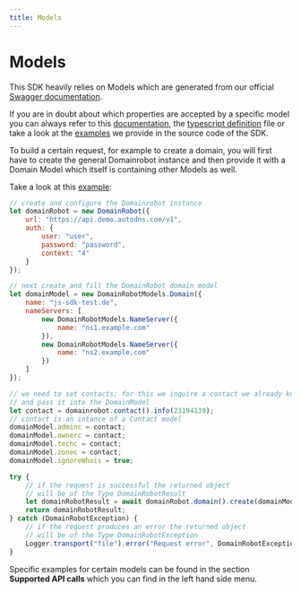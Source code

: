 ```yaml
---
title: Models
---
```


# Models

This SDK heavily relies on Models which are generated from our official [Swagger documentation](https://help.internetx.com/display/APIJSONEN/Technical+Documentation).

If you are in doubt about which properties are accepted by a specific model you can always refer to this [documentation](https://help.internetx.com/display/APIXMLEN/JSON+Technical+Documentation), the [typescript definition](https://github.com/InterNetX/js-domainrobot-sdk/blob/master/index.d.ts) file or take a look at the [examples](https://github.com/InterNetX/js-domainrobot-sdk/tree/master/examples) we provide in the source code of the SDK.

To build a certain request, for example to create a domain, you will first have to create the general Domainrobot instance and then provide it with a Domain Model which itself is containing other Models as well.

Take a look at this [example](https://github.com/InterNetX/js-domainrobot-sdk/blob/master/examples/domain/DomainCreate.js):

```javascript
// create and configure the Domainrobot instance
let domainRobot = new DomainRobot({
    url: "https://api.demo.autodns.com/v1",
    auth: {
        user: "user",
        password: "password",
        context: "4"
    }
});

// next create and fill the DomainRobot domain model
let domainModel = new DomainRobotModels.Domain({
    name: "js-sdk-test.de",
    nameServers: [
        new DomainRobotModels.NameServer({
            name: "ns1.example.com"
        }),
        new DomainRobotModels.NameServer({
            name: "ns2.example.com"
        })
    ]
});

// we need to set contacts; for this we inquire a contact we already know
// and pass it into the DomainModel
let contact = domainrobot.contact().info(23194139);
// contact is an intance of a Contact model
domainModel.adminc = contact;
domainModel.ownerc = contact;
domainModel.techc = contact;
domainModel.zonec = contact;
domainModel.ignoreWhois = true;

try {
    // if the request is successful the returned object
    // will be of the Type DomainRobotResult
    let domainRobotResult = await domainRobot.domain().create(domainModel);
    return domainRobotResult;
} catch (DomainRobotException) {
    // if the request produces an error the returned object
    // will be of the Type DomainRobotException
    Logger.transport("file").error("Request error", DomainRobotException);
}
```

Specific examples for certain models can be found in the section **Supported API calls** which you can find in the left hand side menu.